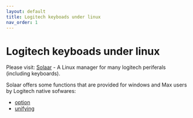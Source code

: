 ```yaml
---
layout: default
title: Logitech keyboads under linux
nav_order: 1
---
```



# Logitech keyboads under linux 

Please visit: [Solaar](https://github.com/pwr-Solaar/Solaar) - A Linux manager for many logitech periferals (including keyboards). 

Solaar offers some functions that are provided for windows and Max users by Logitech native sofwares:
- [option](https://www.logitech.com/en-us/software/options.html) 
- [unifying](https://support.logi.com/hc/en-us/articles/360025297913-Logitech-Unifying-Software)


